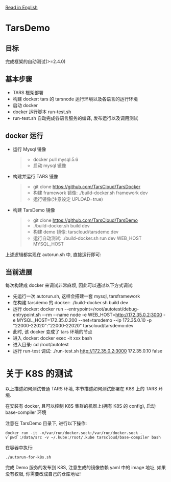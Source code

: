 [Read in English](README.en.md)

# TarsDemo

## 目标

完成框架的自动测试(>=2.4.0)

## 基本步骤

- TARS 框架部署
- 构建 docker: tars 的 tarsnode 运行环境以及各语言的运行环境
- 启动 docker
- docker 运行脚本 run-test.sh
- run-test.sh 自动完成各语言服务的编译, 发布运行以及调用测试

## docker 运行

- 运行 Mysql 镜像

  > - docker pull mysql:5.6
  > - 启动 mysql 镜像

- 构建并运行 TARS 镜像

  > - git clone https://github.com/TarsCloud/TarsDocker
  > - 构建 framework 镜像: ./build-docker.sh framework dev
  > - 运行镜像(注意设定 UPLOAD=true)

- 构建 TarsDemo 镜像
  > - git clone https://github.com/TarsCloud/TarsDemo
  > - ./build-docker.sh build dev
  > - 构建 demo 镜像: tarscloud/tarsdemo:dev
  > - 运行自动测试: ./build-docker.sh run dev WEB_HOST MYSQL_HOST

上述逻辑都实现在 autorun.sh 中, 直接运行即可:

## 当前进展

每次构建成 docker 来调试非常麻烦, 因此可以通过以下方式调试:

- 先运行一次 autorun.sh, 这样会搭建一套 mysql, tarsframework
- 在构建 tarsdemo 的 docker: ./build-docker.sh build dev
- 运行 docker: docker run --entrypoint=/root/autotest/debug-entrypoint.sh --rm --name node -e WEB_HOST=http://172.35.0.2:3000 -e MYSQL_HOST=172.35.0.200 --net=tarsdemo --ip 172.35.0.10 -p "22000-22020":"22000-22020" tarscloud/tarsdemo:dev
- 此时, 该 docker 变成了 tars 环境的节点
- 进入 docker: docker exec -it xxx bash
- 进入目录: cd /root/autotest
- 运行 run-test 调试:
  ./run-test.sh http://172.35.0.2:3000 172.35.0.10 false

# 关于 K8S 的测试

以上描述如何测试普通 TARS 环境, 本节描述如何测试部署在 K8S 上的 TARS 环境.

在安装有 docker, 且可以控制 K8S 集群的机器上(拥有 K8S 的 config), 启动 base-compiler 环境

注意在 TarsDemo 目录下, 进行以下操作:

```
docker run -it -v/var/run/docker.sock:/var/run/docker.sock -v`pwd`:/data/src -v ~/.kube:/root/.kube tarscloud/base-compiler bash

```

在容器中执行:

```
./autorun-for-k8s.sh
```

完成 Demo 服务的发布到 K8S, 注意生成的镜像依赖 yaml 中的 image 地址, 如果没有权限, 你需要改成自己的仓库地址!
